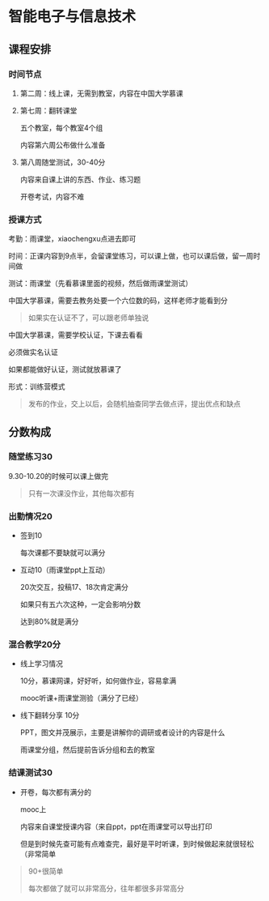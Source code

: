 # 智能电子与信息技术



## 课程安排

### 时间节点

1. 第二周：线上课，无需到教室，内容在中国大学慕课

2. 第七周：翻转课堂

   五个教室，每个教室4个组

   内容第六周公布做什么准备

3. 第八周随堂测试，30-40分

   内容来自课上讲的东西、作业、练习题

   开卷考试，内容不难



### 授课方式

考勤：雨课堂，xiaochengxu点进去即可

时间：正课内容到9点半，会留课堂练习，可以课上做，也可以课后做，留一周时间做

测试：雨课堂（先看慕课里面的视频，然后做雨课堂测试）



中国大学慕课，需要去教务处要一个六位数的码，这样老师才能看到分

> 如果实在认证不了，可以跟老师单独说

中国大学慕课，需要学校认证，下课去看看

必须做实名认证

如果都能做好认证，测试就放慕课了



形式：训练营模式

> 发布的作业，交上以后，会随机抽查同学去做点评，提出优点和缺点



## 分数构成

### 随堂练习30

9.30-10.20的时候可以课上做完

> 只有一次课没作业，其他每次都有

### 出勤情况20

- 签到10

  每次课都不要缺就可以满分

- 互动10（雨课堂ppt上互动）

  20次交互，投稿17、18次肯定满分

  如果只有五六次这种，一定会影响分数
  
  达到80%就是满分

### 混合教学20分

- 线上学习情况

  10分，慕课网课，好好听，如何做作业，容易拿满

  mooc听课+雨课堂测验（满分了已经）

- 线下翻转分享 10分

  PPT，图文并茂展示，主要是讲解你的调研或者设计的内容是什么

  雨课堂分组，然后提前告诉分组和去的教室

### 结课测试30

- 开卷，每次都有满分的

  mooc上
  
  内容来自课堂授课内容（来自ppt，ppt在雨课堂可以导出打印
  
  但是到时候先查可能有点难查完，最好是平时听课，到时候做起来就很轻松（非常简单



> 90+很简单
>
> 每次都做了就可以非常高分，往年都很多非常高分



